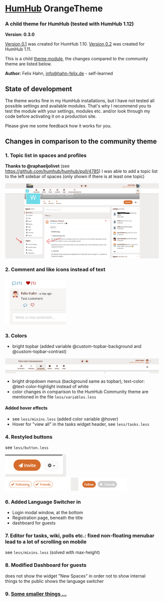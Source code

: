 # [HumHub](https://humhub.org) OrangeTheme

### A child theme for HumHub (tested with HumHub 1.12)

**Version: 0.3.0**

[Version 0.1](https://github.com/felixhahnweilheim/humhub-themes-orange/releases/tag/v0.1.0) was created for HumHub 1.10.
[Version 0.2](https://github.com/felixhahnweilheim/humhub-themes-orange/releases/tag/v0.2.0) was created for HumHub 1.11.

This is a child [theme module](https://docs.humhub.org/docs/theme/module#theme-module), the changes compared to the community theme are listed below.

**Author:** Felix Hahn, info@hahn-felix.de - self-learned

## State of development
The theme works fine in my HumHub installations, but I have not tested all possible settings and available modules.
That's why I recommend you to test the module with your settings, modules etc. and/or look through my code before activating it on a production site.

Please give me some feedback how it works for you.

## Changes in comparison to the community theme
### 1. Topic list in spaces and profiles
**Thanks to @raphaeljolivet** (see https://github.com/humhub/humhub/pull/4785) I was able to add a topic list to the left sidebar of spaces (only shown if there is at least one topic)

<img src="../resources/screenshot-space-topic-list.png" width="700">

### 2. Comment and like icons instead of text

<img src="../resources/screenshot-social-controls-2.png" width="200">

### 3. Colors
- bright topbar (added variable @custom-topbar-background and @custom-topbar-contrast)

<img src="../resources/screenshot-header-desktop.png" width="700">

- bright dropdown menus (background same as topbar), text-color: @text-color-highlight instead of white
- color changes in comparison to the HumHub Community theme are mentioned in the file `less/variables.less`

#### Added hover effects
- see `less/mixins.less` (added color variable @hover)
- Hover for "view all" in the tasks widget header, see `less/tasks.less`

### 4. Restyled buttons
see `less/button.less`

<img src="../resources/screenshot-space-header-buttons.png" width="200">

<img src="../resources/screenshot-people-buttons.png" width="400">

### 6. Added Language Switcher in
- Login modal window, at the bottom
- Registration page, beneath the title
- dashboard for guests

### 7. Editor for tasks, wiki, polls etc.: fixed non-floating menubar lead to a lot of scrolling on mobile
see `less/mixins.less` (solved with max-height)

### 8. Modified Dashboard for guests
does not show the widget "New Spaces" in order not to show internal things to the public
shows the language switcher

### 9. [Some smaller things ...](DETAILS.md)
